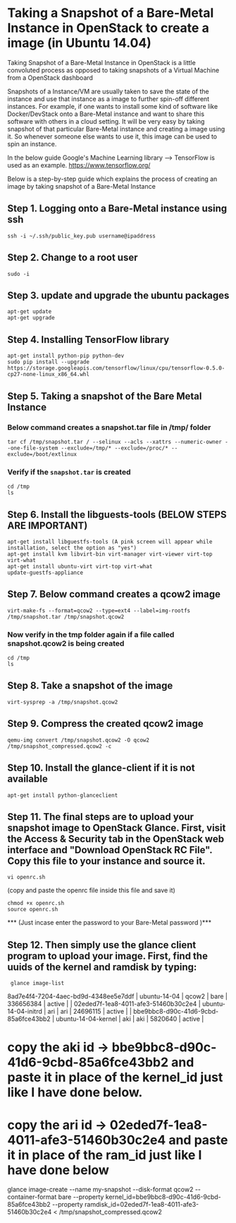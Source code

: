 # Taking a Snapshot of a Bare-Metal Instance in OpenStack to create a image (in Ubuntu 14.04)

Taking Snapshot of a Bare-Metal Instance in OpenStack is a little convoluted process as opposed to taking snapshots of a Virtual Machine from a OpenStack dashboard

Snapshots of a Instance/VM are usually taken to save the state of the instance and use that instance as a image to further spin-off different instances. For example, if one wants to install some kind of software like Docker/DevStack onto a Bare-Metal instance and want to share this software with others in a cloud setting. It will be very easy by taking snapshot of that particular Bare-Metal instance and creating a image using it. So whenever someone else wants to use it, this image can be used to spin an instance.  

In the below guide Google's Machine Learning library --> TensorFlow is used as an example.
https://www.tensorflow.org/ 

Below is a step-by-step guide which explains the process of creating an image by taking snapshot of a Bare-Metal Instance

## Step 1. Logging onto a Bare-Metal instance using ssh
```
ssh -i ~/.ssh/public_key.pub username@ipaddress
```

## Step 2. Change to a root user
```
sudo -i
```

## Step 3. update and upgrade the ubuntu packages 
```
apt-get update
apt-get upgrade
```

## Step 4. Installing TensorFlow library
```
apt-get install python-pip python-dev
sudo pip install --upgrade 
https://storage.googleapis.com/tensorflow/linux/cpu/tensorflow-0.5.0-cp27-none-linux_x86_64.whl
```

## Step 5. Taking a snapshot of the Bare Metal Instance
### Below command creates a snapshot.tar file in /tmp/ folder
```
tar cf /tmp/snapshot.tar / --selinux --acls --xattrs --numeric-owner --one-file-system --exclude=/tmp/* --exclude=/proc/* --exclude=/boot/extlinux 
```
### Verify if the ```snapshot.tar``` is created
```
cd /tmp
ls
```

## Step 6. Install the libguests-tools (BELOW STEPS ARE IMPORTANT)
```
apt-get install libguestfs-tools (A pink screen will appear while installation, select the option as "yes")
apt-get install kvm libvirt-bin virt-manager virt-viewer virt-top virt-what
apt-get install ubuntu-virt virt-top virt-what
update-guestfs-appliance
```

## Step 7. Below command creates a qcow2 image
```
virt-make-fs --format=qcow2 --type=ext4 --label=img-rootfs /tmp/snapshot.tar /tmp/snapshot.qcow2
```
### Now verify in the tmp folder again if a file called snapshot.qcow2 is being created
```
cd /tmp
ls
```

## Step 8. Take a snapshot of the image
```
virt-sysprep -a /tmp/snapshot.qcow2
```

## Step 9. Compress the created qcow2 image
```
qemu-img convert /tmp/snapshot.qcow2 -O qcow2 /tmp/snapshot_compressed.qcow2 -c
```

## Step 10. Install the glance-client if it is not available
```
apt-get install python-glanceclient
```

## Step 11. The final steps are to upload your snapshot image to OpenStack Glance. First, visit the Access & Security tab in the OpenStack web interface and "Download OpenStack RC File". Copy this file to your instance and source it. 
```
vi openrc.sh 
```
(copy and paste the openrc file inside this file and save it)
```
chmod +x openrc.sh 
source openrc.sh 
```

*** (Just incase enter the password to your Bare-Metal password )***

## Step 12. Then simply use the glance client program to upload your image. First, find the uuids of the kernel and ramdisk by typing: 
```
 glance image-list
```


 8ad7e4f4-7204-4aec-bd9d-4348ee5e7ddf | ubuntu-14-04               | qcow2       | bare             | 336656384  | active |
| 02eded7f-1ea8-4011-afe3-51460b30c2e4 | ubuntu-14-04-initrd        | ari         | ari              | 24696115   | active |
| bbe9bbc8-d90c-41d6-9cbd-85a6fce43bb2 | ubuntu-14-04-kernel        | aki         | aki              | 5820640    | active |

# copy the aki id  -> bbe9bbc8-d90c-41d6-9cbd-85a6fce43bb2 and paste it in place of the kernel_id just like I have done below.
# copy the ari id  -> 02eded7f-1ea8-4011-afe3-51460b30c2e4 and paste it in place of the ram_id just like I have done below

glance image-create --name my-snapshot --disk-format qcow2 --container-format bare --property kernel_id=bbe9bbc8-d90c-41d6-9cbd-85a6fce43bb2 --property ramdisk_id=02eded7f-1ea8-4011-afe3-51460b30c2e4 < /tmp/snapshot_compressed.qcow2

 


















